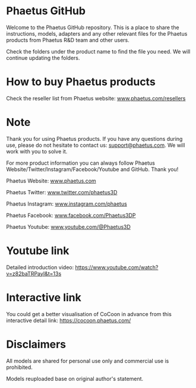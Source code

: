 # Phaetus GitHub
Welcome to the Phaetus GitHub repository. This is a place to share the instructions, models, adapters and any other relevant files for the Phaetus products from Phaetus R&D team and other users. 

Check the folders under the product name to find the file you need. We will continue updating the folders.

# How to buy Phaetus products
Check the reseller list from Phaetus website: www.phaetus.com/resellers

# Note
Thank you for using Phaetus products. If you have any questions during use, please do not hesitate to contact us: support@phaetus.com. We will work with you to solve it.

For more product information you can always follow Phaetus Website/Twitter/Instagram/Facebook/Youtube and GitHub. Thank you!

Phaetus Website: www.phaetus.com

Phaetus Twitter: www.twitter.com/phaetus3D

Phaetus Instagram: www.instagram.com/phaetus

Phaetus Facebook: www.facebook.com/Phaetus3DP

Phaetus Youtube: www.youtube.com/@Phaetus3D

# Youtube link
Detailed introduction video: https://www.youtube.com/watch?v=z82baTRPayI&t=13s

# Interactive link
You could get a better visualisation of CoCoon in advance from this interactive detail link: https://cocoon.phaetus.com/

# Disclaimers
All models are shared for personal use only and commercial use is prohibited.

Models reuploaded base on original author's statement.
